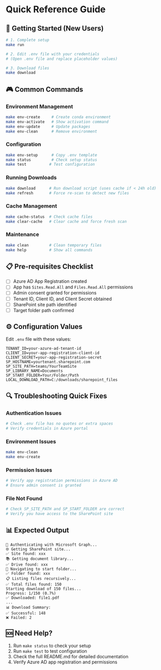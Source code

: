 # Quick Reference Guide

## 🚀 Getting Started (New Users)

```bash
# 1. Complete setup
make run

# 2. Edit .env file with your credentials
# (Open .env file and replace placeholder values)

# 3. Download files
make download
```

## 🎮 Common Commands

### Environment Management
```bash
make env-create     # Create conda environment
make env-activate   # Show activation command  
make env-update     # Update packages
make env-clean      # Remove environment
```

### Configuration
```bash
make env-setup      # Copy .env template
make status         # Check setup status
make test          # Test configuration
```

### Running Downloads
```bash
make download      # Run download script (uses cache if < 24h old)
make refresh       # Force re-scan to detect new files
```

### Cache Management
```bash
make cache-status  # Check cache files
make clear-cache   # Clear cache and force fresh scan
```

### Maintenance
```bash
make clean         # Clean temporary files
make help          # Show all commands
```

## 📋 Pre-requisites Checklist

- [ ] Azure AD App Registration created
- [ ] App has `Sites.Read.All` and `Files.Read.All` permissions
- [ ] Admin consent granted for permissions
- [ ] Tenant ID, Client ID, and Client Secret obtained
- [ ] SharePoint site path identified
- [ ] Target folder path confirmed

## ⚙️ Configuration Values

Edit `.env` file with these values:

```properties
TENANT_ID=your-azure-ad-tenant-id
CLIENT_ID=your-app-registration-client-id  
CLIENT_SECRET=your-app-registration-secret
SP_HOSTNAME=yourtenant.sharepoint.com
SP_SITE_PATH=teams/YourTeamSite
SP_LIBRARY_NAME=Documents
SP_START_FOLDER=Your/Folder/Path
LOCAL_DOWNLOAD_PATH=C:/downloads/sharepoint_files
```

## 🔍 Troubleshooting Quick Fixes

### Authentication Issues
```bash
# Check .env file has no quotes or extra spaces
# Verify credentials in Azure portal
```

### Environment Issues  
```bash
make env-clean
make env-create
```

### Permission Issues
```bash
# Verify app registration permissions in Azure AD
# Ensure admin consent is granted
```

### File Not Found
```bash
# Check SP_SITE_PATH and SP_START_FOLDER are correct
# Verify you have access to the SharePoint site
```

## 📊 Expected Output

```
🔐 Authenticating with Microsoft Graph...
🌐 Getting SharePoint site...
✅ Site found: xxx
📚 Getting document library...
✅ Drive found: xxx  
📁 Navigating to start folder...
✅ Folder found: xxx
📋 Listing files recursively...
✅ Total files found: 150
Starting download of 150 files...
Progress: 1/150 (0.7%)
✅ Downloaded: file1.pdf
...
📊 Download Summary:
✅ Successful: 148
❌ Failed: 2
```

## 🆘 Need Help?

1. Run `make status` to check your setup
2. Run `make test` to test configuration  
3. Check the full README.md for detailed documentation
4. Verify Azure AD app registration and permissions
